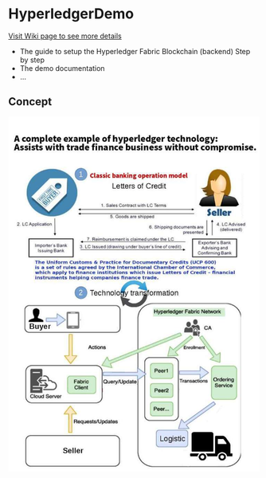 # HyperledgerDemo
 
 [Visit Wiki page to see more details](https://github.com/reapra-hbaocr/HyperledgerDemo/wiki)
 
 * The guide to setup the Hyperledger Fabric Blockchain (backend) Step by step
 * The demo documentation
 * ...
 
 ## Concept 
 
 ![](LoC.jpg)
 

